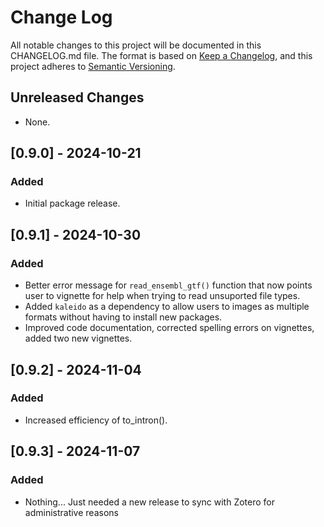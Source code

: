 # Change Log
All notable changes to this project will be documented in this CHANGELOG.md file.
The format is based on [Keep a Changelog](https://keepachangelog.com/en/1.0.0/),
and this project adheres to [Semantic Versioning](https://semver.org/spec/v2.0.0.html).

## Unreleased Changes
- None.

## [0.9.0] - 2024-10-21
### Added
- Initial package release.

## [0.9.1] - 2024-10-30
### Added
- Better error message for `read_ensembl_gtf()` function that now points user to vignette for help when trying to read unsuported file types.
- Added `kaleido` as a dependency to allow users to images as multiple formats without having to install new packages.
- Improved code documentation, corrected spelling errors on vignettes, added two new vignettes.

## [0.9.2] - 2024-11-04
### Added
- Increased efficiency of to_intron().


## [0.9.3] - 2024-11-07
### Added
- Nothing... Just needed a new release to sync with Zotero for administrative reasons